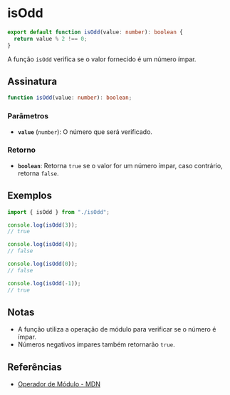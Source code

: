 # isOdd

```typescript
export default function isOdd(value: number): boolean {
  return value % 2 !== 0;
}
```

A função `isOdd` verifica se o valor fornecido é um número ímpar.

## Assinatura

```typescript
function isOdd(value: number): boolean;
```

### Parâmetros

- **`value`** (`number`): O número que será verificado.

### Retorno

- **`boolean`**: Retorna `true` se o valor for um número ímpar, caso contrário, retorna `false`.

## Exemplos

```typescript
import { isOdd } from "./isOdd";

console.log(isOdd(3)); 
// true

console.log(isOdd(4)); 
// false

console.log(isOdd(0)); 
// false

console.log(isOdd(-1)); 
// true
```

## Notas

- A função utiliza a operação de módulo para verificar se o número é ímpar.
- Números negativos ímpares também retornarão `true`.

## Referências

- [Operador de Módulo - MDN](https://developer.mozilla.org/en-US/docs/Web/JavaScript/Reference/Operators/Arithmetic_Operators#modulo)
